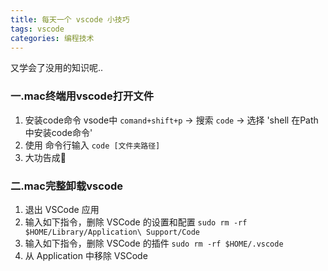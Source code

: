 ```yaml
---
title: 每天一个 vscode 小技巧
tags: vscode
categories: 编程技术
---
```


又学会了没用的知识呢..
<!-- more -->
### 一.mac终端用vscode打开文件

1. 安装code命令
vsode中 `comand+shift+p` -> 搜索 `code` -> 选择 'shell 在Path中安装code命令'
2. 使用
命令行输入 `code [文件夹路径]`
3. 大功告成🎉

### 二.mac完整卸载vscode

1. 退出 VSCode 应用
2. 输入如下指令，删除 VSCode 的设置和配置
```sudo rm -rf $HOME/Library/Application\ Support/Code```
3. 输入如下指令，删除 VSCode 的插件
```sudo rm -rf $HOME/.vscode```
4. 从 Application 中移除 VSCode
